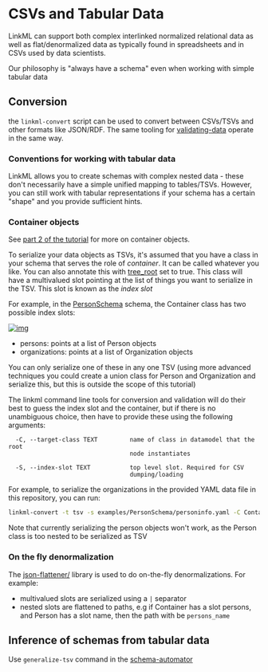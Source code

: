 # CSVs and Tabular Data

LinkML can support both complex interlinked normalized relational data as well as flat/denormalized data as typically found in spreadsheets and in CSVs used by data scientists.

Our philosophy is "always have a schema" even when working with simple tabular data

## Conversion

the `linkml-convert` script can be used to convert between CSVs/TSVs and other formats like JSON/RDF. The same tooling for [validating-data](validating-data) operate in the same way.

### Conventions for working with tabular data

LinkML allows you to create schemas with complex nested data - these
don't necessarily have a simple unified mapping to
tables/TSVs. However, you can still work with tabular representations
if your schema has a certain "shape" and you provide sufficient hints.

### Container objects

See [part 2 of the tutorial](../intro/tutorial02) for more on container objects.

To serialize your data objects as TSVs, it's assumed that you have a
class in your schema that serves the role of *container*. It can be
called whatever you like. You can also annotate this with
[tree_root](https://w3id.org/linkml/tree_root) set to true. This class will have a multivalued slot pointing at the list of things you want to serialize in the TSV. This slot is known as the *index slot*

For example, in the [PersonSchema](https://github.com/linkml/linkml/tree/main/examples/PersonSchema) schema, the Container class has two possible index slots:

[![img](https://yuml.me/diagram/nofunky;dir:TB/class/[Person],[Organization],[Organization]<organizations%200..*-++[Container],[Person]<persons%200..*-++[Container])](https://yuml.me/diagram/nofunky;dir:TB/class/[Person],[Organization],[Organization]<organizations%200..*-++[Container],[Person]<persons%200..*-++[Container])

* persons: points at a list of Person objects
* organizations: points at a list of Organization objects

You can only serialize one of these in any one TSV (using more advanced techniques you could create a union class for Person and Organization and serialize this, but this is outside the scope of this tutorial)

The linkml command line tools for conversion and validation will do
their best to guess the index slot and the container, but if there is
no unambiguous choice, then have to provide these using the following
arguments:

```
  -C, --target-class TEXT         name of class in datamodel that the root
                                  node instantiates

  -S, --index-slot TEXT           top level slot. Required for CSV
                                  dumping/loading
```

For example, to serialize the organizations in the provided YAML data file in this repository, you can run:

```bash
linkml-convert -t tsv -s examples/PersonSchema/personinfo.yaml -C Container -S organizations examples/PersonSchema/data/example_personinfo_data.yaml
```

Note that currently serializing the person objects won't work, as the Person class is too nested to be serialized as TSV

### On the fly denormalization

The [json-flattener/](https://github.com/cmungall/json-flattener/) library is used to do on-the-fly denormalizations. For example:

 - multivalued slots are serialized using a `|` separator
 - nested slots are flattened to paths, e.g if Container has a slot persons, and Person has a slot name, then the path with be `persons_name`

## Inference of schemas from tabular data

Use `generalize-tsv` command in the [schema-automator](https://github.com/linkml/schema-automator)




